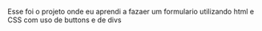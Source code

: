 Esse foi o projeto onde eu aprendi a fazaer um formulario utilizando html e CSS com uso de buttons e de divs
